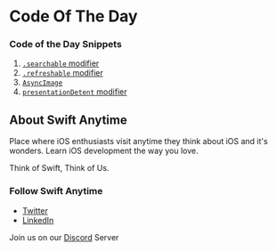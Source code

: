 # Code Of The Day

### Code of the Day Snippets

1.  [`.searchable` modifier](https://github.com/SwiftAnytime/CodeOfTheDay/blob/main/Searchable.swift)
2.  [`.refreshable` modifier](https://github.com/SwiftAnytime/CodeOfTheDay/blob/main/Refreshable.swift)
3.  [`AsyncImage`](https://github.com/SwiftAnytime/CodeOfTheDay/blob/main/AsyncImage.swift)
4.  [`presentationDetent` modifier](https://github.com/SwiftAnytime/CodeOfTheDay/blob/main/SheetDetent.swift)

## About Swift Anytime
Place where iOS enthusiasts visit anytime they think about iOS and it's wonders.
Learn iOS development the way you love. 

Think of Swift, Think of Us.

### Follow Swift Anytime
* [Twitter](https://twitter.com/swiftanytime)
* [LinkedIn](https://www.linkedin.com/company/swift-anytime)

Join us on our [Discord](https://discord.com/invite/MJcJsz57Rm) Server
